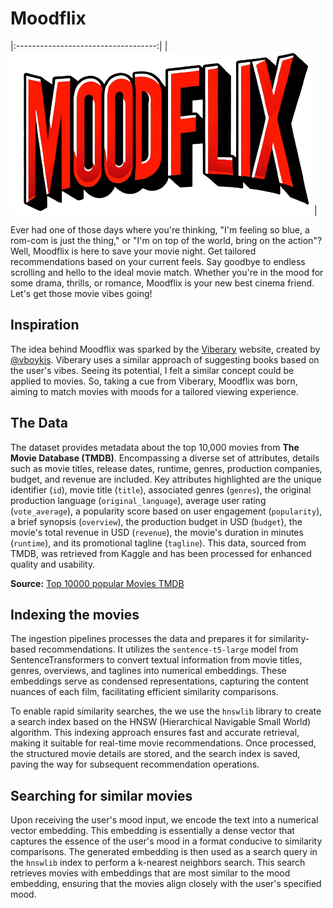 # Moodflix

|:-----------------------------------:|
| ![Image Description](./im_logo.png) |

Ever had one of those days where you're thinking, "I'm feeling so blue, a rom-com is just the thing," or "I'm on top of the world, bring on the action"? Well, Moodflix is here to save your movie night.
Get tailored recommendations based on your current feels. Say goodbye to endless scrolling and hello to the ideal movie match.
Whether you're in the mood for some drama, thrills, or romance, Moodflix is your new best cinema friend. Let's get those movie vibes going!

## Inspiration
The idea behind Moodflix was sparked by the [Viberary](http://viberary.pizza) website, created by [@vboykis](https://twitter.com/vboykis).
Viberary uses a similar approach of suggesting books based on the user's vibes. Seeing its potential, I felt a similar concept could be applied to movies.
So, taking a cue from Viberary, Moodflix was born, aiming to match movies with moods for a tailored viewing experience.

## The Data
The dataset provides metadata about the top 10,000 movies from **The Movie Database (TMDB)**. Encompassing a diverse set of attributes, details such as movie titles, release dates, runtime, genres, production companies, budget, and revenue are included. Key attributes highlighted are the unique identifier (`id`), movie title (`title`), associated genres (`genres`), the original production language (`original_language`), average user rating (`vote_average`), a popularity score based on user engagement (`popularity`), a brief synopsis (`overview`), the production budget in USD (`budget`), the movie's total revenue in USD (`revenue`), the movie's duration in minutes (`runtime`), and its promotional tagline (`tagline`). This data, sourced from TMDB, was retrieved from Kaggle and has been processed for enhanced quality and usability.

**Source:** [Top 10000 popular Movies TMDB](https://www.kaggle.com/datasets/ursmaheshj/top-10000-popular-movies-tmdb-05-2023)

## Indexing the movies
The ingestion pipelines processes the data and prepares it for similarity-based recommendations.
It utilizes the `sentence-t5-large` model from SentenceTransformers to convert textual information from movie titles, genres, overviews, and taglines into numerical embeddings.
These embeddings serve as condensed representations, capturing the content nuances of each film, facilitating efficient similarity comparisons.

To enable rapid similarity searches, the we use the `hnswlib` library to create a search index based on the HNSW (Hierarchical Navigable Small World) algorithm.
This indexing approach ensures fast and accurate retrieval, making it suitable for real-time movie recommendations.
Once processed, the structured movie details are stored, and the search index is saved, paving the way for subsequent recommendation operations.

## Searching for similar movies
Upon receiving the user's mood input, we encode the text into a numerical vector embedding.
This embedding is essentially a dense vector that captures the essence of the user's mood in a format conducive to similarity comparisons.
The generated embedding is then used as a search query in the `hnswlib` index to perform a k-nearest neighbors search.
This search retrieves movies with embeddings that are most similar to the mood embedding, ensuring that the movies align closely with the user's specified mood.

